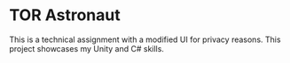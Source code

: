 # TOR Astronaut
This is a technical assignment  with a modified UI for privacy reasons. This project showcases my Unity and C# skills.
